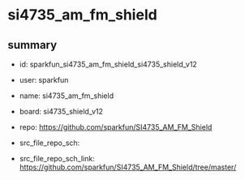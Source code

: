 # si4735_am_fm_shield
 
## summary 
* id: sparkfun_si4735_am_fm_shield_si4735_shield_v12
* user: sparkfun
* name: si4735_am_fm_shield
* board: si4735_shield_v12
* repo: https://github.com/sparkfun/SI4735_AM_FM_Shield



* src_file_repo_sch: 
* src_file_repo_sch_link: https://github.com/sparkfun/SI4735_AM_FM_Shield/tree/master/






